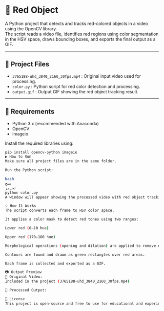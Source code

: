 # 🎯 Red Object

A Python project that detects and tracks red-colored objects in a video using the OpenCV library.  
The script reads a video file, identifies red regions using color segmentation in the HSV space, draws bounding boxes, and exports the final output as a GIF.

---

## 📁 Project Files

- `3765188-uhd_3840_2160_30fps.mp4` : Original input video used for processing.
- `color.py` : Python script for red color detection and processing.
- `output.gif` : Output GIF showing the red object tracking result.

---

## 🧰 Requirements

- Python 3.x (recommended with Anaconda)
- OpenCV
- imageio

Install the required libraries using:

```bash
pip install opencv-python imageio
▶️ How to Run
Make sure all project files are in the same folder.

Run the Python script:

bash
نسخ
تحرير
python color.py
A window will appear showing the processed video with red object tracking, and a GIF will be saved as output.gif.

💡 How It Works
The script converts each frame to HSV color space.

It applies a color mask to detect red tones using two ranges:

Lower red (0–10 hue)

Upper red (170–180 hue)

Morphological operations (opening and dilation) are applied to remove noise.

Contours are found and drawn as green rectangles over red areas.

Each frame is collected and exported as a GIF.

📷 Output Preview
🎥 Original Video:
Included in the project (3765188-uhd_3840_2160_30fps.mp4)

🧪 Processed Output:

🪪 License
This project is open-source and free to use for educational and experimental purpose
